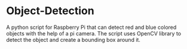 # Object-Detection
A python script for Raspberry Pi that can detect red and blue colored objects with the help of a pi camera. The script uses OpenCV library to detect the object and create a bounding box around it.

